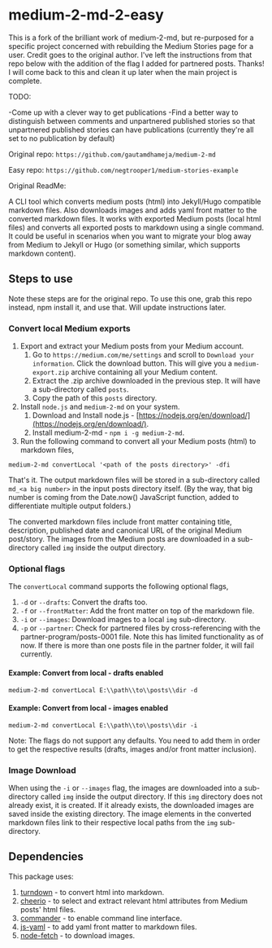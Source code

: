 # medium-2-md-2-easy

This is a fork of the brilliant work of medium-2-md, but re-purposed for a specific project concerned with rebuilding the Medium Stories page for a user. Credit goes to the original author. I've left the instructions from that repo below with the addition of the flag I added for partnered posts. Thanks! I will come back to this and clean it up later when the main project is complete.

TODO:

-Come up with a clever way to get publications
-Find a better way to distinguish between comments and unpartnered published stories so that unpartnered published stories can have publications (currently they're all set to no publication by default)

Original repo: `https://github.com/gautamdhameja/medium-2-md`

Easy repo: `https://github.com/negtrooper1/medium-stories-example`

Original ReadMe:

A CLI tool which converts medium posts (html) into Jekyll/Hugo compatible markdown files. Also downloads images and adds yaml front matter to the converted markdown files.
It works with exported Medium posts (local html files) and converts all exported posts to markdown using a single command. It could be useful in scenarios when you want to migrate your blog away from Medium to Jekyll or Hugo (or something similar, which supports markdown content).

## Steps to use

Note these steps are for the original repo. To use this one, grab this repo instead, npm install it, and use that. Will update instructions later.

### Convert local Medium exports

1. Export and extract your Medium posts from your Medium account.
    1. Go to `https://medium.com/me/settings` and scroll to `Download your information`. Click the download button. This will give you a `medium-export.zip` archive containing all your Medium content.
    1. Extract the .zip archive downloaded in the previous step. It will have a sub-directory called `posts`.
    1. Copy the path of this `posts` directory.
1. Install `node.js` and `medium-2-md` on your system.
    1. Download and Install node.js - [https://nodejs.org/en/download/](https://nodejs.org/en/download/).
    1. Install medium-2-md - `npm i -g medium-2-md`.
1. Run the following command to convert all your Medium posts (html) to markdown files,

```code
medium-2-md convertLocal '<path of the posts directory>' -dfi
```

That's it. The output markdown files will be stored in a sub-directory called `md_<a big number>` in the input posts directory itself. (By the way, that big number is coming from the Date.now() JavaScript function, added to differentiate multiple output folders.)

The converted markdown files include front matter containing title, description, published date and canonical URL of the original Medium post/story. The images from the Medium posts are downloaded in a sub-directory called `img` inside the output directory.

### Optional flags

The `convertLocal` command supports the following optional flags,

1. `-d` or `--drafts`: Convert the drafts too.
1. `-f` or `--frontMatter`: Add the front matter on top of the markdown file.
1. `-i` or `--images`: Download images to a local `img` sub-directory.
1. `-p` or `--partner`: Check for partnered files by cross-referencing with the partner-program/posts-0001 file. Note this has limited functionality as of now. If there is more than one posts file in the partner folder, it will fail currently.

#### Example: Convert from local - drafts enabled

```code
medium-2-md convertLocal E:\\path\\to\\posts\\dir -d
```

#### Example: Convert from local - images enabled

```code
medium-2-md convertLocal E:\\path\\to\\posts\\dir -i
```

Note: The flags do not support any defaults. You need to add them in order to get the respective results (drafts, images and/or front matter inclusion).

### Image Download

When using the `-i` or `--images` flag, the images are downloaded into a sub-directory called `img` inside the output directory. If this `img` directory does not already exist, it is created. If it already exists, the downloaded images are saved inside the existing directory. The image elements in the converted markdown files link to their respective local paths from the `img` sub-directory.

## Dependencies

This package uses:

1. [turndown](https://github.com/domchristie/turndown) - to convert html into markdown.
1. [cheerio](https://github.com/cheeriojs/cheerio) - to select and extract relevant html attributes from Medium posts' html files.
1. [commander](https://github.com/tj/commander.js) - to enable command line interface.
1. [js-yaml](https://github.com/nodeca/js-yaml) - to add yaml front matter to markdown files.
1. [node-fetch](https://github.com/bitinn/node-fetch) - to download images.
